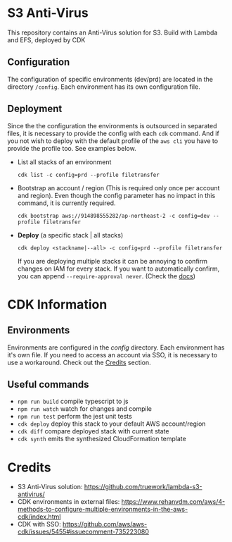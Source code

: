 # S3 Anti-Virus

This repository contains an Anti-Virus solution for S3. Build with Lambda and EFS, deployed by CDK

## Configuration

The configuration of specific environments (dev/prd) are located in the directory `/config`. Each environment has its own configuration file.

## Deployment

Since the the configuration the environments is outsourced in separated files, it is necessary to provide the config with each `cdk` command. And if you not wish to deploy with the default profile of the `aws cli` you have to provide the profile too. See examples below.

- List all stacks of an environment

  ```
  cdk list -c config=prd --profile filetransfer
  ```

- Bootstrap an account / region (This is required only once per account and region). Even though the config parameter has no impact in this command, it is currently required.
  ```
  cdk bootstrap aws://914898555282/ap-northeast-2 -c config=dev --profile filetransfer
  ```
- **Deploy** (a specific stack | all stacks)
  ```
  cdk deploy <stackname|--all> -c config=prd --profile filetransfer
  ```
  If you are deploying multiple stacks it can be annoying to confirm changes on IAM for every stack. If you want to automatically confirm, you can append `--require-approval never`. (Check the [docs](https://docs.aws.amazon.com/cdk/latest/guide/cli.html#cli-security))

# CDK Information

## Environments

Environments are configured in the _config_ directory. Each environment has it's own file. If you need to access an account via SSO, it is necessary to use a workaround. Check out the [Credits](#Credits) section.

## Useful commands

- `npm run build` compile typescript to js
- `npm run watch` watch for changes and compile
- `npm run test` perform the jest unit tests
- `cdk deploy` deploy this stack to your default AWS account/region
- `cdk diff` compare deployed stack with current state
- `cdk synth` emits the synthesized CloudFormation template

# Credits

- S3 Anti-Virus solution: https://github.com/truework/lambda-s3-antivirus/
- CDK environments in external files: https://www.rehanvdm.com/aws/4-methods-to-configure-multiple-environments-in-the-aws-cdk/index.html
- CDK with SSO: https://github.com/aws/aws-cdk/issues/5455#issuecomment-735223080
